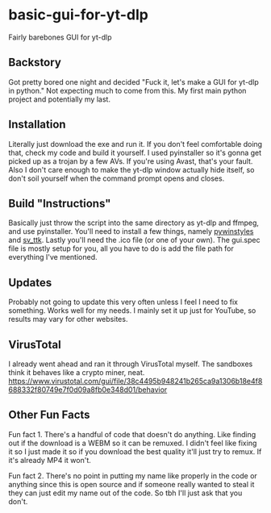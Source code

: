 # basic-gui-for-yt-dlp
Fairly barebones GUI for yt-dlp

## Backstory
Got pretty bored one night and decided "Fuck it, let's make a GUI for yt-dlp in python." Not expecting much to come from this. My first main python project and potentially my last.

## Installation
Literally just download the exe and run it. If you don't feel comfortable doing that, check my code and build it yourself. I used pyinstaller so it's gonna get picked up as a trojan by a few AVs. If you're using Avast, that's your fault. Also I don't care enough to make the yt-dlp window actually hide itself, so don't soil yourself when the command prompt opens and closes.

## Build "Instructions"
Basically just throw the script into the same directory as yt-dlp and ffmpeg, and use pyinstaller. You'll need to install a few things, namely [pywinstyles](https://github.com/Akascape/py-window-styles) and [sv_ttk](https://github.com/rdbende/Sun-Valley-ttk-theme). Lastly you'll need the .ico file (or one of your own). The gui.spec file is mostly setup for you, all you have to do is add the file path for everything I've mentioned.

## Updates
Probably not going to update this very often unless I feel I need to fix something. Works well for my needs. I mainly set it up just for YouTube, so results may vary for other websites.

## VirusTotal
I already went ahead and ran it through VirusTotal myself. The sandboxes think it behaves like a crypto miner, neat.
https://www.virustotal.com/gui/file/38c4495b948241b265ca9a1306b18e4f8688332f80749e7f0d09a8fb0e348d01/behavior

## Other Fun Facts
Fun fact 1. There's a handful of code that doesn't do anything. Like finding out if the download is a WEBM so it can be remuxed. I didn't feel like fixing it so I just made it so if you download the best quality it'll just try to remux. If it's already MP4 it won't.

Fun fact 2. There's no point in putting my name like properly in the code or anything since this is open source and if someone really wanted to steal it they can just edit my name out of the code. So tbh I'll just ask that you don't.
